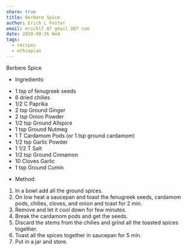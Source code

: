 ```yaml
---
share: true
title: Berbere Spice
author: Erich L Foster
email: erichlf AT gmail DOT com
date: 2020-08-26 Wed
tags:
  - recipes
  - ethiopian
---
```

Berbere Spice
* Ingredients:
- 1 tsp of fenugreek seeds
- 6 dried chilies
- 1/2 C Paprika
- 2 tsp Ground Ginger
- 2 tsp Onion Powder
- 1/2 tsp Ground Allspice
- 1 tsp Ground Nutmeg
- 1 T Cardamom Pods (or 1 tsp ground cardamom)
- 1/2 tsp Garlic Powder
- 1 1/2 T Salt
- 1/2 tsp Ground Cinnamon
- 10 Cloves Garlic
- 1 tsp Ground Cumin

* Method:
1. In a bowl add all the ground spices.
2. On low heat a saucepan and toast the fenugreek seeds, cardamom pods, chilies, cloves,
   and onion and toast for 2 min.
3. Remove and let it cool down for few minutes.
4. Break the cardamom pods and get the seeds.
5. Discard the stems from the chilies and grind all the toasted spices together.
6. Toast all the spices together in saucepan for 5 min.
7. Put in a jar and store.
